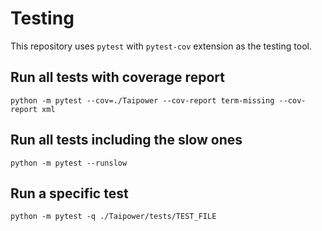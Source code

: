 # Testing

This repository uses `pytest` with `pytest-cov` extension as the testing tool.

## Run all tests with coverage report

    python -m pytest --cov=./Taipower --cov-report term-missing --cov-report xml

## Run all tests including the slow ones

    python -m pytest --runslow

## Run a specific test

    python -m pytest -q ./Taipower/tests/TEST_FILE